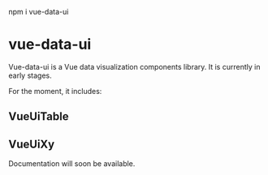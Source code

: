 npm i vue-data-ui

# vue-data-ui

Vue-data-ui is a Vue data visualization components library.
It is currently in early stages.

For the moment, it includes:

## VueUiTable
## VueUiXy

Documentation will soon be available.